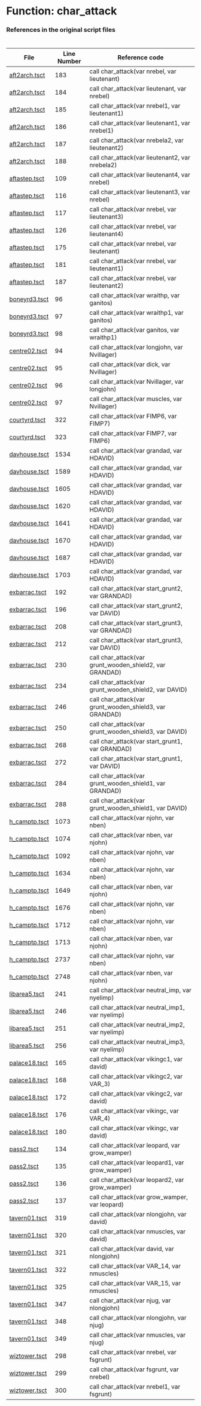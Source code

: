 # Function: char_attack 
### References in the original script files

#

| File | Line Number | Reference code |
| --- | --- | --- |
| [aft2arch.tsct](../../../out/aft2arch.tsct#L183) | 183 | call char_attack(var nrebel, var lieutenant) |
| [aft2arch.tsct](../../../out/aft2arch.tsct#L184) | 184 | call char_attack(var lieutenant, var nrebel) |
| [aft2arch.tsct](../../../out/aft2arch.tsct#L185) | 185 | call char_attack(var nrebel1, var lieutenant1) |
| [aft2arch.tsct](../../../out/aft2arch.tsct#L186) | 186 | call char_attack(var lieutenant1, var nrebel1) |
| [aft2arch.tsct](../../../out/aft2arch.tsct#L187) | 187 | call char_attack(var nrebela2, var lieutenant2) |
| [aft2arch.tsct](../../../out/aft2arch.tsct#L188) | 188 | call char_attack(var lieutenant2, var nrebela2) |
| [aftastep.tsct](../../../out/aftastep.tsct#L109) | 109 | call char_attack(var lieutenant4, var nrebel) |
| [aftastep.tsct](../../../out/aftastep.tsct#L116) | 116 | call char_attack(var lieutenant3, var nrebel) |
| [aftastep.tsct](../../../out/aftastep.tsct#L117) | 117 | call char_attack(var nrebel, var lieutenant3) |
| [aftastep.tsct](../../../out/aftastep.tsct#L126) | 126 | call char_attack(var nrebel, var lieutenant4) |
| [aftastep.tsct](../../../out/aftastep.tsct#L175) | 175 | call char_attack(var nrebel, var lieutenant) |
| [aftastep.tsct](../../../out/aftastep.tsct#L181) | 181 | call char_attack(var nrebel, var lieutenant1) |
| [aftastep.tsct](../../../out/aftastep.tsct#L187) | 187 | call char_attack(var nrebel, var lieutenant2) |
| [boneyrd3.tsct](../../../out/boneyrd3.tsct#L96) | 96 | call char_attack(var wraithp, var ganitos) |
| [boneyrd3.tsct](../../../out/boneyrd3.tsct#L97) | 97 | call char_attack(var wraithp1, var ganitos) |
| [boneyrd3.tsct](../../../out/boneyrd3.tsct#L98) | 98 | call char_attack(var ganitos, var wraithp1) |
| [centre02.tsct](../../../out/centre02.tsct#L94) | 94 | call char_attack(var longjohn, var Nvillager) |
| [centre02.tsct](../../../out/centre02.tsct#L95) | 95 | call char_attack(var dick, var Nvillager) |
| [centre02.tsct](../../../out/centre02.tsct#L96) | 96 | call char_attack(var Nvillager, var longjohn) |
| [centre02.tsct](../../../out/centre02.tsct#L97) | 97 | call char_attack(var muscles, var Nvillager) |
| [courtyrd.tsct](../../../out/courtyrd.tsct#L322) | 322 | call char_attack(var FIMP6, var FIMP7) |
| [courtyrd.tsct](../../../out/courtyrd.tsct#L323) | 323 | call char_attack(var FIMP7, var FIMP6) |
| [davhouse.tsct](../../../out/davhouse.tsct#L1534) | 1534 | call char_attack(var grandad, var HDAVID) |
| [davhouse.tsct](../../../out/davhouse.tsct#L1589) | 1589 | call char_attack(var grandad, var HDAVID) |
| [davhouse.tsct](../../../out/davhouse.tsct#L1605) | 1605 | call char_attack(var grandad, var HDAVID) |
| [davhouse.tsct](../../../out/davhouse.tsct#L1620) | 1620 | call char_attack(var grandad, var HDAVID) |
| [davhouse.tsct](../../../out/davhouse.tsct#L1641) | 1641 | call char_attack(var grandad, var HDAVID) |
| [davhouse.tsct](../../../out/davhouse.tsct#L1670) | 1670 | call char_attack(var grandad, var HDAVID) |
| [davhouse.tsct](../../../out/davhouse.tsct#L1687) | 1687 | call char_attack(var grandad, var HDAVID) |
| [davhouse.tsct](../../../out/davhouse.tsct#L1703) | 1703 | call char_attack(var grandad, var HDAVID) |
| [exbarrac.tsct](../../../out/exbarrac.tsct#L192) | 192 | call char_attack(var start_grunt2, var GRANDAD) |
| [exbarrac.tsct](../../../out/exbarrac.tsct#L196) | 196 | call char_attack(var start_grunt2, var DAVID) |
| [exbarrac.tsct](../../../out/exbarrac.tsct#L208) | 208 | call char_attack(var start_grunt3, var GRANDAD) |
| [exbarrac.tsct](../../../out/exbarrac.tsct#L212) | 212 | call char_attack(var start_grunt3, var DAVID) |
| [exbarrac.tsct](../../../out/exbarrac.tsct#L230) | 230 | call char_attack(var grunt_wooden_shield2, var GRANDAD) |
| [exbarrac.tsct](../../../out/exbarrac.tsct#L234) | 234 | call char_attack(var grunt_wooden_shield2, var DAVID) |
| [exbarrac.tsct](../../../out/exbarrac.tsct#L246) | 246 | call char_attack(var grunt_wooden_shield3, var GRANDAD) |
| [exbarrac.tsct](../../../out/exbarrac.tsct#L250) | 250 | call char_attack(var grunt_wooden_shield3, var DAVID) |
| [exbarrac.tsct](../../../out/exbarrac.tsct#L268) | 268 | call char_attack(var start_grunt1, var GRANDAD) |
| [exbarrac.tsct](../../../out/exbarrac.tsct#L272) | 272 | call char_attack(var start_grunt1, var DAVID) |
| [exbarrac.tsct](../../../out/exbarrac.tsct#L284) | 284 | call char_attack(var grunt_wooden_shield1, var GRANDAD) |
| [exbarrac.tsct](../../../out/exbarrac.tsct#L288) | 288 | call char_attack(var grunt_wooden_shield1, var DAVID) |
| [h_camptp.tsct](../../../out/h_camptp.tsct#L1073) | 1073 | call char_attack(var njohn, var nben) |
| [h_camptp.tsct](../../../out/h_camptp.tsct#L1074) | 1074 | call char_attack(var nben, var njohn) |
| [h_camptp.tsct](../../../out/h_camptp.tsct#L1092) | 1092 | call char_attack(var njohn, var nben) |
| [h_camptp.tsct](../../../out/h_camptp.tsct#L1634) | 1634 | call char_attack(var njohn, var nben) |
| [h_camptp.tsct](../../../out/h_camptp.tsct#L1649) | 1649 | call char_attack(var nben, var njohn) |
| [h_camptp.tsct](../../../out/h_camptp.tsct#L1676) | 1676 | call char_attack(var njohn, var nben) |
| [h_camptp.tsct](../../../out/h_camptp.tsct#L1712) | 1712 | call char_attack(var njohn, var nben) |
| [h_camptp.tsct](../../../out/h_camptp.tsct#L1713) | 1713 | call char_attack(var nben, var njohn) |
| [h_camptp.tsct](../../../out/h_camptp.tsct#L2737) | 2737 | call char_attack(var njohn, var nben) |
| [h_camptp.tsct](../../../out/h_camptp.tsct#L2748) | 2748 | call char_attack(var nben, var njohn) |
| [libarea5.tsct](../../../out/libarea5.tsct#L241) | 241 | call char_attack(var neutral_imp, var nyelimp) |
| [libarea5.tsct](../../../out/libarea5.tsct#L246) | 246 | call char_attack(var neutral_imp1, var nyelimp) |
| [libarea5.tsct](../../../out/libarea5.tsct#L251) | 251 | call char_attack(var neutral_imp2, var nyelimp) |
| [libarea5.tsct](../../../out/libarea5.tsct#L256) | 256 | call char_attack(var neutral_imp3, var nyelimp) |
| [palace18.tsct](../../../out/palace18.tsct#L165) | 165 | call char_attack(var vikingc1, var david) |
| [palace18.tsct](../../../out/palace18.tsct#L168) | 168 | call char_attack(var vikingc2, var VAR_3) |
| [palace18.tsct](../../../out/palace18.tsct#L172) | 172 | call char_attack(var vikingc2, var david) |
| [palace18.tsct](../../../out/palace18.tsct#L176) | 176 | call char_attack(var vikingc, var VAR_4) |
| [palace18.tsct](../../../out/palace18.tsct#L180) | 180 | call char_attack(var vikingc, var david) |
| [pass2.tsct](../../../out/pass2.tsct#L134) | 134 | call char_attack(var leopard, var grow_wamper) |
| [pass2.tsct](../../../out/pass2.tsct#L135) | 135 | call char_attack(var leopard1, var grow_wamper) |
| [pass2.tsct](../../../out/pass2.tsct#L136) | 136 | call char_attack(var leopard2, var grow_wamper) |
| [pass2.tsct](../../../out/pass2.tsct#L137) | 137 | call char_attack(var grow_wamper, var leopard) |
| [tavern01.tsct](../../../out/tavern01.tsct#L319) | 319 | call char_attack(var nlongjohn, var david) |
| [tavern01.tsct](../../../out/tavern01.tsct#L320) | 320 | call char_attack(var nmuscles, var david) |
| [tavern01.tsct](../../../out/tavern01.tsct#L321) | 321 | call char_attack(var david, var nlongjohn) |
| [tavern01.tsct](../../../out/tavern01.tsct#L322) | 322 | call char_attack(var VAR_14, var nmuscles) |
| [tavern01.tsct](../../../out/tavern01.tsct#L325) | 325 | call char_attack(var VAR_15, var nmuscles) |
| [tavern01.tsct](../../../out/tavern01.tsct#L347) | 347 | call char_attack(var njug, var nlongjohn) |
| [tavern01.tsct](../../../out/tavern01.tsct#L348) | 348 | call char_attack(var nlongjohn, var njug) |
| [tavern01.tsct](../../../out/tavern01.tsct#L349) | 349 | call char_attack(var nmuscles, var njug) |
| [wiztower.tsct](../../../out/wiztower.tsct#L298) | 298 | call char_attack(var nrebel, var fsgrunt) |
| [wiztower.tsct](../../../out/wiztower.tsct#L299) | 299 | call char_attack(var fsgrunt, var nrebel) |
| [wiztower.tsct](../../../out/wiztower.tsct#L300) | 300 | call char_attack(var nrebel1, var fsgrunt) |
